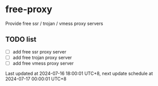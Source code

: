 
# free-proxy
Provide free ssr / trojan / vmess proxy servers


## TODO list
- [ ] add free ssr proxy server
- [ ] add free trojan proxy server
- [ ] add free vmess proxy server

Last updated at 2024-07-16 18:00:01 UTC+8, next update schedule at 2024-07-17 00:00:01 UTC+8

